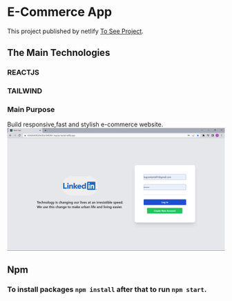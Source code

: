 # E-Commerce App

This project published by netlify [To See Project](https://63b826d3922fa202e18403fd--tugcan-kartal.netlify.app/).
## The Main Technologies 

### REACTJS 
### TAILWIND

### Main Purpose

Build responsive,fast and stylish e-commerce website.
![Project Images](https://raw.githubusercontent.com/tugcan-kartal/Piton_Project/main/(1299).png)


## Npm

### To install packages `npm install` after that to run `npm start`.
